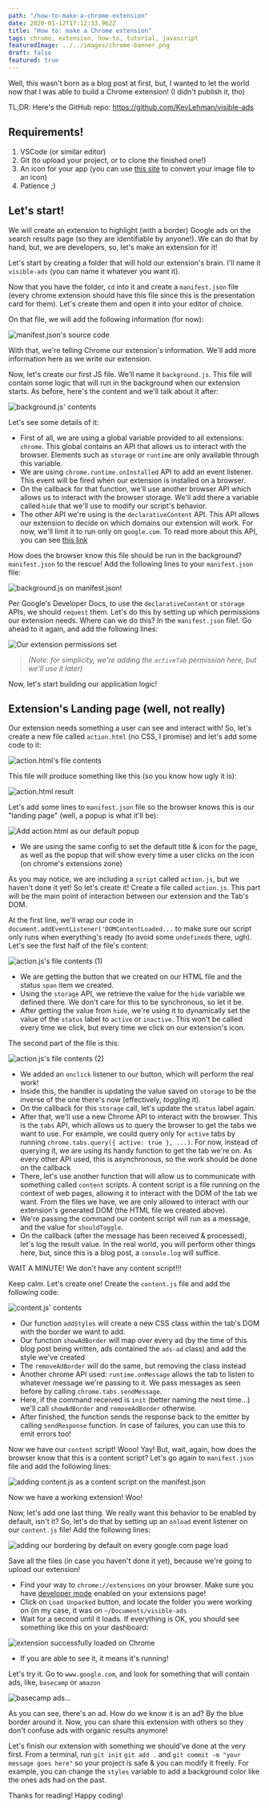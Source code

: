 ```yaml
---
path: "/how-to-make-a-chrome-extension"
date: 2020-01-12T17:12:33.962Z
title: "How to: make a Chrome extension"
tags: chrome, extension, how-to, tutorial, javascript
featuredImage: ../../images/chrome-banner.png
draft: false
featured: true
---
```

Well, this wasn't born as a blog post at first, but, I wanted to let the world now that I was able to build a Chrome extension! (I didn't publish it, tho)

TL;DR: Here's the GitHub repo: https://github.com/KevLehman/visible-ads

## Requirements!
1. VSCode (or similar editor)
2. Git (to upload your project, or to clone the finished one!)
3. An icon for your app (you can use [this site](https://www.favicon-generator.org/) to convert your image file to an icon)
4. Patience ;)

## Let's start!
We will create an extension to highlight (with a border) Google ads on the search results page (so they are identifiable by anyone!). We can do that by hand, but, we are developers, so, let's make an extension for it!

Let's start by creating a folder that will hold our extension's brain. I'll name it `visible-ads` (you can name it whatever you want it).

Now that you have the folder, `cd` into it and create a `manifest.json` file (every chrome extension should have this file since this is the presentation card for them). Let's create them and open it into your editor of choice.

On that file, we will add the following information (for now):

![manifest.json's source code](https://dev-to-uploads.s3.amazonaws.com/i/ze015p9rd7lx5klykjgu.png)

With that, we're telling Chrome our extension's information. We'll add more information here as we write our extension.

Now, let's create our first JS file. We'll name it `background.js`. This file will contain some logic that will run in the background when our extension starts. As before, here's the content and we'll talk about it after:

![background.js' contents](https://dev-to-uploads.s3.amazonaws.com/i/3k9gua1yipoecchz6iai.png)

Let's see some details of it:
- First of all, we are using a global variable provided to all extensions: `chrome`. This global contains an API that allows us to interact with the browser. Elements such as `storage` or `runtime` are only available through this variable. 
- We are using `chrome.runtime.onInstalled` API to add an event listener. This event will be fired when our extension is installed on a browser. 
- On the callback for that function, we'll use another browser API which allows us to interact with the browser storage. We'll add there a variable called `hide` that we'll use to modify our script's behavior.
- The other API we're using is the `declarativeContent` API. This API allows our extension to decide on which domains our extension will work. For now, we'll limit it to run only on `google.com`. To read more about this API, you can see [this link](https://developer.chrome.com/extensions/declarativeContent)

How does the browser know this file should be run in the background? `manifest.json` to the rescue! Add the following lines to your `manifest.json` file:

![background.js on manifest.json!](https://dev-to-uploads.s3.amazonaws.com/i/db4q1jgrfsur6lby58l4.png)

Per Google's Developer Docs, to use the `declarativeContent` or `storage` APIs, we should `request` them. Let's do this by setting up which permissions our extension needs. Where can we do this? In the `manifest.json` file!. Go ahead to it again, and add the following lines:

![Our extension permissions set](https://dev-to-uploads.s3.amazonaws.com/i/x2ra9e017wtwu527pyzy.png)

> _(Note: for simplicity, we're adding the `activeTab` permission here, but we'll use it later)_

Now, let's start building our application logic!

## Extension's Landing page (well, not really)
Our extension needs something a user can see and interact with! So, let's create a new file called `action.html` (no CSS, I promise) and let's add some code to it:

![action.html's file contents](https://dev-to-uploads.s3.amazonaws.com/i/yvkgvjplcbmeqeu46m97.png)

This file will produce something like this (so you know how ugly it is):

![action.html result](https://dev-to-uploads.s3.amazonaws.com/i/b0mld7n9uqbl6kkzbsxk.png)

Let's add some lines to `manifest.json` file so the browser knows this is our "landing page" (well, a popup is what it'll be):

![Add action.html as our default popup](https://dev-to-uploads.s3.amazonaws.com/i/1hj2owox3lsk39knux6l.png)

- We are using the same config to set the default title & icon for the page, as well as the popup that will show every time a user clicks on the icon (on chrome's extensions zone)

As you may notice, we are including a `script` called `action.js`, but we haven't done it yet! So let's create it! Create a file called `action.js`. This part will be the main point of interaction between our extension and the Tab's DOM.

At the first line, we'll wrap our code in `document.addEventListener('DOMContentLoaded...` to make sure our script only runs when everything's ready (to avoid some `undefined`s there, ugh). Let's see the first half of the file's content:

![action.js's file contents (1)](https://dev-to-uploads.s3.amazonaws.com/i/8uz3t65rtp9z1zajgyl3.png)

- We are getting the button that we created on our HTML file and the status `span` item we created.
- Using the `storage` API, we retrieve the value for the `hide` variable we defined there. We don't care for this to be synchronous, so let it be.
- After getting the value from `hide`, we're using it to dynamically set the value of the `status` label to `active` or `inactive`. This won't be called every time we click, but every time we click on our extension's icon.

The second part of the file is this:

![action.js's file contents (2)](https://dev-to-uploads.s3.amazonaws.com/i/hffeka42oev342uq94qp.png)

- We added an `onclick` listener to our button, which will perform the real work!
- Inside this, the handler is updating the value saved on `storage` to be the inverse of the one there's now (effectively, _toggling_ it).
- On the callback for this `storage` call, let's update the `status` label again.
- After that, we'll use a new Chrome API to interact with the browser. This is the `tabs` API, which allows us to query the browser to get the tabs we want to use. For example, we could query only for `active` tabs by running `chrome.tabs.query({ active: true }, ...)`. For now, instead of querying it, we are using its handy function to get the tab we're on. As every other API used, this is asynchronous, so the work should be done on the callback
- There, let's use another function that will allow us to communicate with something called `content` scripts. A content script is a file running on the context of web pages, allowing it to interact with the DOM of the tab we want. From the files we have, we are only allowed to interact with our extension's generated DOM (the HTML file we created above). 
- We're passing the command our content script will run as a message, and the value for `shouldToggle`.
- On the callback (after the message has been received & processed), let's log the result value. In the real world, you will perform other things here, but, since this is a blog post, a `console.log` will suffice.

WAIT A MINUTE! We don't have any content script!!!

Keep calm. Let's create one! Create the `content.js` file and add the following code:

![content.js' contents](https://dev-to-uploads.s3.amazonaws.com/i/0iimd5e1ew6mapdm20cl.png)

- Our function `addStyles` will create a new CSS class within the tab's DOM with the border we want to add.
- Our function `showAdBorder` will map over every ad (by the time of this blog post being written, ads contained the `ads-ad` class) and add the style we've created
- The `removeAdBorder` will do the same, but removing the class instead
- Another chrome API used: `runtime.onMessage` allows the tab to listen to whatever message we're passing to it. We pass messages as seen before by calling `chrome.tabs.sendMessage`. 
- Here, if the command received is `init` (better naming the next time...) we'll call `showAdBorder` and `removeAdBorder` otherwise.
- After finished, the function sends the response back to the emitter by calling `sendResponse` function. In case of failures, you can use this to emit errors too!

Now we have our `content` script! Wooo! Yay! But, wait, again, how does the browser know that this is a content script? Let's go again to `manifest.json` file and add the following lines:

![adding content.js as a content script on the manifest.json](https://dev-to-uploads.s3.amazonaws.com/i/e9oa1fu795b3o50fdgff.png)

Now we have a working extension! Woo!

Now, let's add one last thing. We really want this behavior to be enabled by default, isn't it? So, let's do that by setting up an `onload` event listener on our `content.js` file! Add the following lines:

![adding our bordering by default on every google.com page load](https://dev-to-uploads.s3.amazonaws.com/i/j3i09hx95oteonl1ijjk.png)

Save all the files (in case you haven't done it yet), because we're going to upload our extension!

- Find your way to `chrome://extensions` on your browser. Make sure you have [developer mode](https://developer.chrome.com/extensions/getstarted#manifest) enabled on your extensions page!
- Click on `Load Unpacked` button, and locate the folder you were working on (in my case, it was on `~/Documents/visible-ads`
- Wait for a second until it loads. If everything is OK, you should see something like this on your dashboard:

![extension successfully loaded on Chrome](https://dev-to-uploads.s3.amazonaws.com/i/7ix6xmol84ivddea9sdo.png)
- If you are able to see it, it means it's running!

Let's try it. Go to `www.google.com`, and look for something that will contain ads, like, `basecamp` or `amazon`

![basecamp ads...](https://dev-to-uploads.s3.amazonaws.com/i/0uydqjry8lnaa1r6ovc4.png)

As you can see, there's an ad. How do we know it is an ad? By the blue border around it. Now, you can share this extension with others so they don't confuse ads with organic results anymore!

Let's finish our extension with something we should've done at the very first. From a terminal, run `git init` `git add .` and `git commit -m "your message goes here"` so your project is safe & you can modify it freely. For example, you can change the `styles` variable to add a background color like the ones ads had on the past.

Thanks for reading! Happy coding!